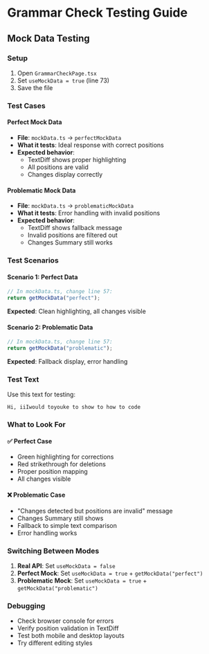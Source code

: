 # Grammar Check Testing Guide

## Mock Data Testing

### Setup
1. Open `GrammarCheckPage.tsx`
2. Set `useMockData = true` (line 73)
3. Save the file

### Test Cases

#### Perfect Mock Data
- **File**: `mockData.ts` → `perfectMockData`
- **What it tests**: Ideal response with correct positions
- **Expected behavior**: 
  - TextDiff shows proper highlighting
  - All positions are valid
  - Changes display correctly

#### Problematic Mock Data  
- **File**: `mockData.ts` → `problematicMockData`
- **What it tests**: Error handling with invalid positions
- **Expected behavior**:
  - TextDiff shows fallback message
  - Invalid positions are filtered out
  - Changes Summary still works

### Test Scenarios

#### Scenario 1: Perfect Data
```typescript
// In mockData.ts, change line 57:
return getMockData("perfect");
```
**Expected**: Clean highlighting, all changes visible

#### Scenario 2: Problematic Data
```typescript
// In mockData.ts, change line 57:
return getMockData("problematic");
```
**Expected**: Fallback display, error handling

### Test Text
Use this text for testing:
```
Hi, iiIwould toyouke to show to how to code
```

### What to Look For

#### ✅ Perfect Case
- Green highlighting for corrections
- Red strikethrough for deletions
- Proper position mapping
- All changes visible

#### ❌ Problematic Case
- "Changes detected but positions are invalid" message
- Changes Summary still shows
- Fallback to simple text comparison
- Error handling works

### Switching Between Modes

1. **Real API**: Set `useMockData = false`
2. **Perfect Mock**: Set `useMockData = true` + `getMockData("perfect")`
3. **Problematic Mock**: Set `useMockData = true` + `getMockData("problematic")`

### Debugging

- Check browser console for errors
- Verify position validation in TextDiff
- Test both mobile and desktop layouts
- Try different editing styles
